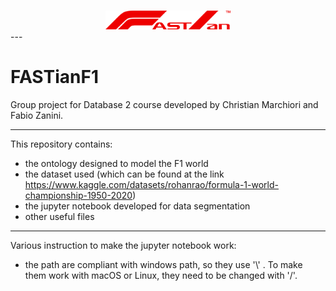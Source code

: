 ###
<div align="center">
  <a href="https://github.com/FabioZanini00/FASTianF1">
    <img src="FASTianF1Logo_V2.png" width="200" alt="FASTianF1 Logo"/>
  </a>
</div>
---

# FASTianF1
Group project for Database 2 course developed by Christian Marchiori and Fabio Zanini.

---
This repository contains:
- the ontology designed to model the F1 world
- the dataset used (which can be found at the link https://www.kaggle.com/datasets/rohanrao/formula-1-world-championship-1950-2020)
- the jupyter notebook developed for data segmentation
- other useful files

---
Various instruction to make the jupyter notebook work:
- the path are compliant with windows path, so they use '\\\' . To make them work with macOS or Linux, they need to be changed with '/'.
